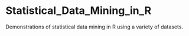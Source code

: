 # Statistical_Data_Mining_in_R

Demonstrations of statistical data mining in R using a variety of datasets.
